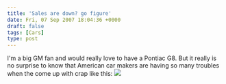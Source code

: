```yaml
---
title: 'Sales are down? go figure'
date: Fri, 07 Sep 2007 18:04:36 +0000
draft: false
tags: [Cars]
type: post
---
```


I'm a big GM fan and would really love to have a Pontiac G8. But it really is no surprise to know that American car makers are having so many troubles when the come up with crap like this: [![](http://www.blogsmithmedia.com/www.autoblog.com/media/2007/09/pontiac_ute_medium.jpg)](http://www.autoblog.com/2007/09/07/pontiac-g8-ute-a-distinct-possibility/)
